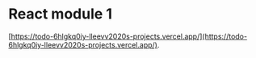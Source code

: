 # React module 1

[https://todo-6hlgkq0iy-lleevv2020s-projects.vercel.app/](https://todo-6hlgkq0iy-lleevv2020s-projects.vercel.app/).
